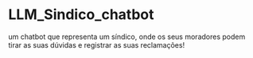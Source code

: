 # LLM_Sindico_chatbot


um chatbot que representa um síndico, onde os seus moradores podem tirar as suas dúvidas e registrar as suas reclamações!

